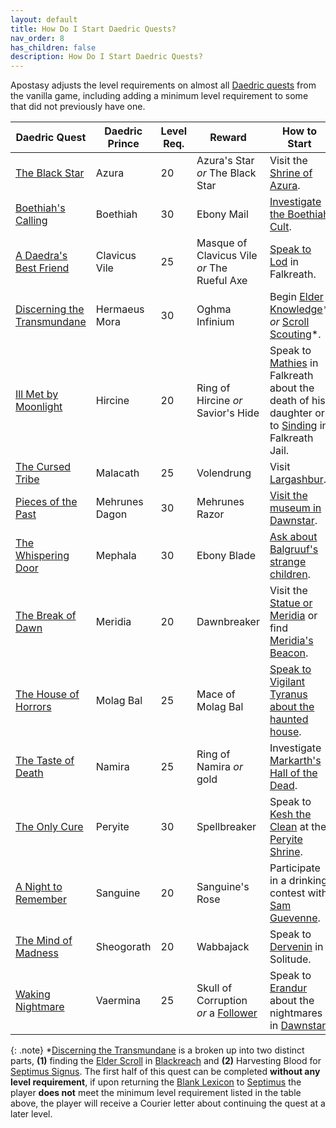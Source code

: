 ```yaml
---
layout: default
title: How Do I Start Daedric Quests?
nav_order: 8
has_children: false
description: How Do I Start Daedric Quests?
---
```


Apostasy adjusts the level requirements on almost all [Daedric quests](https://en.uesp.net/wiki/Skyrim:Daedric_Quests) from the vanilla game, including adding a minimum level requirement to some that did not previously have one.

| Daedric Quest | Daedric Prince | Level Req. | Reward | How to Start |
| -------- | ------- | ------- | ------- | ------- |
| <a href="https://en.uesp.net/wiki/Skyrim:The_Black_Star" target="_blank" rel="noopener noreferrer">The Black Star</a> | Azura | 20 | Azura's Star *or* The Black Star | Visit the <a href="https://en.uesp.net/wiki/Skyrim:Visit_the_Shrine_of_Azura" target="_blank" rel="noopener noreferrer">Shrine of Azura</a>. |
| <a href="https://en.uesp.net/wiki/Skyrim:Boethiah%27s_Calling" target="_blank" rel="noopener noreferrer">Boethiah's Calling</a> | Boethiah | 30 | Ebony Mail | <a href="https://en.uesp.net/wiki/Skyrim:Investigate_the_Boethiah_cultist" target="_blank" rel="noopener noreferrer">Investigate the Boethiah Cult</a>. | 
| <a href="https://en.uesp.net/wiki/Skyrim:A_Daedra%27s_Best_Friend" target="_blank" rel="noopener noreferrer">A Daedra's Best Friend</a> | Clavicus Vile | 25 | Masque of Clavicus Vile *or* The Rueful Axe | <a href="https://en.uesp.net/wiki/Skyrim:Speak_to_Lod" target="_blank" rel="noopener noreferrer">Speak to Lod</a> in Falkreath. |
| <a href="https://en.uesp.net/wiki/Skyrim:Discerning_the_Transmundane" target="_blank" rel="noopener noreferrer">Discerning the Transmundane</a> | Hermaeus Mora | 30 | Oghma Infinium | Begin <a href="https://en.uesp.net/wiki/Skyrim:Elder_Knowledge" target="_blank" rel="noopener noreferrer">Elder Knowledge</a>* *or* <a href="https://en.uesp.net/wiki/Skyrim:Scroll_Scouting" target="_blank" rel="noopener noreferrer">Scroll Scouting</a>*. |
| <a href="https://en.uesp.net/wiki/Skyrim:Ill_Met_By_Moonlight" target="_blank" rel="noopener noreferrer">Ill Met by Moonlight</a> | Hircine | 20 | Ring of Hircine *or* Savior's Hide | Speak to <a href="https://en.uesp.net/wiki/Skyrim:Mathies" target="_blank" rel="noopener noreferrer">Mathies</a> in Falkreath about the death of his daughter or to <a href="https://en.uesp.net/wiki/Skyrim:Sinding" target="_blank" rel="noopener noreferrer">Sinding</a> in Falkreath Jail. |
| <a href="https://en.uesp.net/wiki/Skyrim:The_Cursed_Tribe" target="_blank" rel="noopener noreferrer">The Cursed Tribe</a> | Malacath | 25 | Volendrung | Visit <a href="https://en.uesp.net/wiki/Skyrim:Largashbur" target="_blank" rel="noopener noreferrer">Largashbur</a>. |
| <a href="https://en.uesp.net/wiki/Skyrim:Pieces_of_the_Past" target="_blank" rel="noopener noreferrer">Pieces of the Past</a> | Mehrunes Dagon | 30 | Mehrunes Razor | <a href="https://en.uesp.net/wiki/Skyrim:Visit_the_museum_in_Dawnstar" target="_blank" rel="noopener noreferrer">Visit the museum in Dawnstar</a>. |
| <a href="https://en.uesp.net/wiki/Skyrim:The_Whispering_Door" target="_blank" rel="noopener noreferrer">The Whispering Door</a> | Mephala | 30 | Ebony Blade | <a href="https://en.uesp.net/wiki/Skyrim:Ask_about_Balgruuf%27s_strange_children" target="_blank" rel="noopener noreferrer">Ask about Balgruuf's strange children</a>. |
| <a href="https://en.uesp.net/wiki/Skyrim:The_Break_of_Dawn" target="_blank" rel="noopener noreferrer">The Break of Dawn</a> | Meridia | 20 | Dawnbreaker | Visit the <a href="https://en.uesp.net/wiki/Skyrim:Statue_to_Meridia" target="_blank" rel="noopener noreferrer">Statue or Meridia</a> or find <a href="https://en.uesp.net/wiki/Lore:Meridia%27s_Beacon" target="_blank" rel="noopener noreferrer">Meridia's Beacon</a>. |
| <a href="https://en.uesp.net/wiki/Skyrim:The_House_of_Horrors" target="_blank" rel="noopener noreferrer">The House of Horrors</a> | Molag Bal | 25 | Mace of Molag Bal | <a href="https://en.uesp.net/wiki/Skyrim:Vigilant_Tyranus" target="_blank" rel="noopener noreferrer">Speak to Vigilant Tyranus about the haunted house</a>. |
| <a href="https://en.uesp.net/wiki/Skyrim:The_Taste_of_Death" target="_blank" rel="noopener noreferrer">The Taste of Death</a> | Namira | 25 | Ring of Namira *or* gold | Investigate <a href="https://en.uesp.net/wiki/Skyrim:Hall_of_the_Dead_(Markarth)" target="_blank" rel="noopener noreferrer">Markarth's Hall of the Dead</a>. |
| <a href="https://en.uesp.net/wiki/Skyrim:The_Only_Cure" target="_blank" rel="noopener noreferrer">The Only Cure</a> | Peryite | 30 | Spellbreaker | Speak to <a href="https://en.uesp.net/wiki/Skyrim:Kesh_the_Clean" target="_blank" rel="noopener noreferrer">Kesh the Clean</a> at the <a href="https://en.uesp.net/wiki/Skyrim:Shrine_to_Peryite" target="_blank" rel="noopener noreferrer">Peryite Shrine</a>. |
| <a href="https://en.uesp.net/wiki/Skyrim:A_Night_To_Remember" target="_blank" rel="noopener noreferrer">A Night to Remember</a> | Sanguine | 20 | Sanguine's Rose | Participate in a drinking contest with <a href="https://en.uesp.net/wiki/Skyrim:Sam_Guevenne" target="_blank" rel="noopener noreferrer">Sam Guevenne</a>. |
| <a href="https://en.uesp.net/wiki/Skyrim:The_Mind_of_Madness" target="_blank" rel="noopener noreferrer">The Mind of Madness</a> | Sheogorath | 20 | Wabbajack | Speak to <a href="https://en.uesp.net/wiki/Skyrim:Dervenin" target="_blank" rel="noopener noreferrer">Dervenin</a> in Solitude. |
| <a href="https://en.uesp.net/wiki/Skyrim:Waking_Nightmare" target="_blank" rel="noopener noreferrer">Waking Nightmare</a> | Vaermina | 25 | Skull of Corruption *or* a <a href="https://en.uesp.net/wiki/Skyrim:Erandur" target="_blank" rel="noopener noreferrer">Follower</a> | Speak to <a href="https://en.uesp.net/wiki/Skyrim:Erandur" target="_blank" rel="noopener noreferrer">Erandur</a> about the nightmares in <a href="https://en.uesp.net/wiki/Skyrim:Dawnstar" target="_blank" rel="noopener noreferrer">Dawnstar</a>. |

{: .note}
*[Discerning the Transmundane](https://en.uesp.net/wiki/Skyrim:Discerning_the_Transmundane) is a broken up into two distinct parts, **(1)** finding the [Elder Scroll](https://en.uesp.net/wiki/Skyrim:Elder_Scroll) in [Blackreach](https://en.uesp.net/wiki/Skyrim:Blackreach) and **(2)** Harvesting Blood for [Septimus Signus](https://en.uesp.net/wiki/Skyrim:Septimus_Signus). The first half of this quest can be completed **without any level requirement**, if upon returning the [Blank Lexicon](https://en.uesp.net/wiki/Skyrim:Blank_Lexicon) to [Septimus](https://en.uesp.net/wiki/Skyrim:Septimus_Signus) the player **does not** meet the minimum level requirement listed in the table above, the player will receive a Courier letter about continuing the quest at a later level.